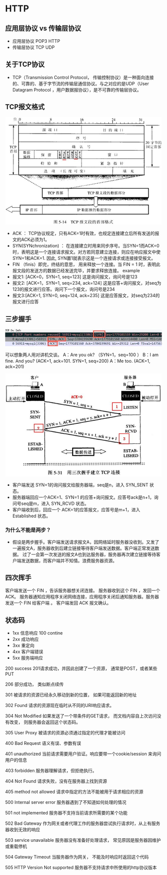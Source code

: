 # HTTP

## 应用层协议 vs 传输层协议
- 应用层协议 POP3 HTTP
- 传输层协议 TCP UDP

## 关于TCP协议
- TCP（Transmission Control Protocol， 传输控制协议）是一种面向连接的、可靠的、基于字节流的传输层通信协议。与之对应的是UDP（User Datagram Protocol ，用户数据报协议），是不可靠的传输层协议。

## TCP报文格式
![tcp image](./tcp.png)

- ACK ： TCP协议规定，只有ACK=1时有效，也规定连接建立后所有发送的报文的ACK必须为1。
- SYN(SYNchronization) ： 在连接建立时用来同步序号。当SYN=1而ACK=0时，表明这是一个连接请求报文。对方若同意建立连接，则应在响应报文中使SYN=1和ACK=1. 因此, SYN置1就表示这是一个连接请求或连接接受报文。
- FIN （finis）即完，终结的意思， 用来释放一个连接。当 FIN = 1 时，表明此报文段的发送方的数据已经发送完毕，并要求释放连接。
example
- 报文1: [ACK=0，SYN=1, seq=123] 这是询问报文，询问号是123
- 报文2: [ACK=1，SYN=1, seq=234, ack=124] 这是应答+询问报文，对seq为123的报文进行应答。询问下一个报文，询问号是234
- 报文3:[ACK=1, SYN=0, seq=124, ack=235] 这是应答报文，对seq为234的报文进行应答


## 三步握手

![三步握手真实截图](./2.png)


可以想象两人用对讲机交谈。
A：Are you ok? （SYN=1，seq=100 ）
B：I am fine. And you? (ACK=1, ack=101. SYN=1, seq=200)
A：Me too. (ACK=1, ack=201)

![三步握手示意图](./3.png)

- 客户端发送 SYN=1的询问报文给服务器端，seq是n，进入 SYN_SENT 状态。
- 服务器端回应一个ACK=1、SYN=1 的应答+询问报文。应答号ack是n+1，询问号seq是m，进入 SYN_RCVD 状态。
- 客户端收到后，回应一个 ACK=1的应答报文，应答号是m+1，进入 Established 状态。


### 为什么不能是两步？ 
- 假设是两步握手。客户端发送请求报文A，因网络延时服务器没收到。又发了一遍报文A，服务器收到后建立链接等待客户端发送数据。客户端正常发送数据。 过了一会第一次发送的报文A也到达服务器，服务器再次建立链接等待客户端发送数据，而客户端并不知情。浪费服务器资源。


## 四次挥手
客户端发送一个 FIN ，告诉服务器想关闭连接。
服务器收到这个 FIN ，发回一个 ACK。
服务器通知应用程序关闭网络连接，应用程序关闭后通知服务器。服务器发送一个 FIN 给客户端 。
客户端发回 ACK 报文确认。

## 状态码
- 1xx 信息响应 100 contine 
- 2xx 成功响应 
- 3xx 重定向
- 4xx 客户端错误
- 5xx 服务端响应

200 success 201请求成功，并因此创建了一个资源， 通常是POST，或者某些PUT

206 部分成功， 类似断点续传

301 被请求的资源已经永久移动到新的位置， 如果可能返回新的地址

302 Found   请求的资源现在临时从不同的URI响应请求。

304 Not Modified 如果发送了一个带条件的GET请求， 而文档内容自上次访问没有改变， 则服务器会返回这个状态码。 

305 User Proxy  被请求的资源必须通过指定的代理才能被访问

400 Bad Request 语义有误、参数有误

401 unauthorized 当前请求需要用户验证。响应要带一个cookie/session 来询问用户的信息

403 forbidden 服务器理解请求，但拒绝执行。

404 Not Found 请求失败，没有在服务器上找到资源

405 method not allowed 请求中指定的方法不能被用于请求相应的资源

500 Internal server error 服务器遇到了不知道如何处理的情况

501 not implemented 服务器不支持当前请求所需要的某个功能

502 Bad Gateway 作为网关或者代理工作的服务器尝试执行请求时，从上有服务器收到无效的响应

503 service unavailable 服务器没有准备好处理请求， 常见原因是服务器因维护或重载停机

504 Gateway Timeout 当服务器作为网关， 不能及时响应时返回这个代码

505 HTTP Version Not supported  服务器不支持请求中所使用的http协议版本





